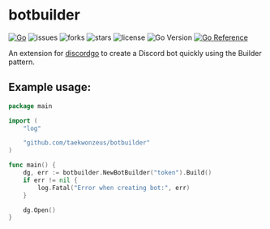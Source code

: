 # botbuilder

[![Go](https://github.com/TaeKwonZeus/botbuilder/actions/workflows/go.yml/badge.svg)](https://github.com/TaeKwonZeus/botbuilder/actions/workflows/go.yml)
![issues](https://img.shields.io/github/issues/TaeKwonZeus/botbuilder?logo=github)
![forks](https://img.shields.io/github/forks/TaeKwonZeus/botbuilder?logo=github)
![stars](https://img.shields.io/github/stars/TaeKwonZeus/botbuilder?logo=github)
![license](https://img.shields.io/github/license/TaeKwonZeus/botbuilder)
![Go Version](https://img.shields.io/github/go-mod/go-version/TaeKwonZeus/botbuilder?logo=go)
[![Go Reference](https://pkg.go.dev/badge/github.com/taekwonzeus/botbuilder.svg)](https://pkg.go.dev/github.com/taekwonzeus/botbuilder)

An extension for [discordgo](https://github.com/bwmarrin/discordgo) to create a Discord bot quickly using the Builder pattern.

## Example usage:
```go
package main

import (
	"log"

	"github.com/taekwonzeus/botbuilder"
)

func main() {
	dg, err := botbuilder.NewBotBuilder("token").Build()
	if err != nil {
		log.Fatal("Error when creating bot:", err)
	}

	dg.Open()
}
```
